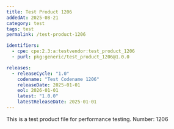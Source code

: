 ```yaml
---
title: Test Product 1206
addedAt: 2025-08-21
category: test
tags: test
permalink: /test-product-1206

identifiers:
  - cpe: cpe:2.3:a:testvendor:test_product_1206
  - purl: pkg:generic/test_product_1206@1.0.0

releases:
  - releaseCycle: "1.0"
    codename: "Test Codename 1206"
    releaseDate: 2025-01-01
    eol: 2026-01-01
    latest: "1.0.0"
    latestReleaseDate: 2025-01-01
---
```


This is a test product file for performance testing. Number: 1206
